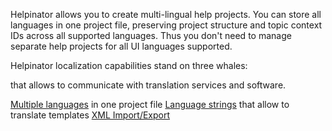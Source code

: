 Helpinator allows you to create multi-lingual help projects. You can store all languages in one project file, preserving project structure and topic context IDs across all supported languages. Thus you don't need to manage separate help projects for all UI languages supported.




Helpinator localization capabilities stand on three whales:




 that allows to communicate with translation services and software.



[Multiple languages](multiplelanguages.md "Multiple languages")  in one project file
[Language strings](languagestrings.md "Language strings")  that allow to translate templates
[XML Import/Export](xmlimportexport0.md "XML Import/Export")

